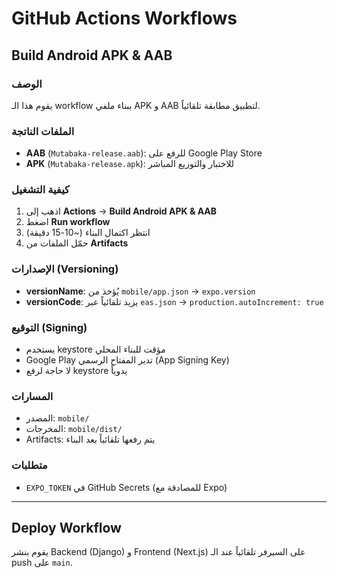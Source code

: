 # GitHub Actions Workflows

## Build Android APK & AAB

### الوصف
يقوم هذا الـ workflow ببناء ملفي APK و AAB لتطبيق مطابقة تلقائياً.

### الملفات الناتجة
- **AAB** (`Mutabaka-release.aab`): للرفع على Google Play Store
- **APK** (`Mutabaka-release.apk`): للاختبار والتوزيع المباشر

### كيفية التشغيل
1. اذهب إلى **Actions** → **Build Android APK & AAB**
2. اضغط **Run workflow**
3. انتظر اكتمال البناء (~10-15 دقيقة)
4. حمّل الملفات من **Artifacts**

### الإصدارات (Versioning)
- **versionName**: يُؤخذ من `mobile/app.json` → `expo.version`
- **versionCode**: يزيد تلقائياً عبر `eas.json` → `production.autoIncrement: true`

### التوقيع (Signing)
- يستخدم keystore مؤقت للبناء المحلي
- Google Play تدير المفتاح الرسمي (App Signing Key)
- لا حاجة لرفع keystore يدوياً

### المسارات
- المصدر: `mobile/`
- المخرجات: `mobile/dist/`
- Artifacts: يتم رفعها تلقائياً بعد البناء

### متطلبات
- `EXPO_TOKEN` في GitHub Secrets (للمصادقة مع Expo)

---

## Deploy Workflow

يقوم بنشر Backend (Django) و Frontend (Next.js) على السيرفر تلقائياً عند الـ push على `main`.
